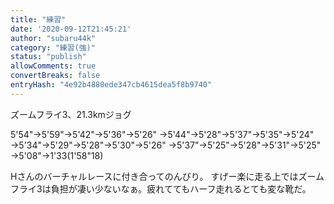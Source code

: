```yaml
---
title: "練習"
date: '2020-09-12T21:45:21'
author: "subaru44k"
category: "練習(強)"
status: "publish"
allowComments: true
convertBreaks: false
entryHash: "4e92b4880ede347cb4615dea5f8b9740"
---
```

ズームフライ3、21.3kmジョグ

5'54"→5'59"→5'42"→5'36"→5'26"
→5'44"→5'28"→5'37"→5'35"→5'24"
→5'34"→5'29"→5'28"→5'30"→5'26"
→5'37"→5'25"→5'28"→5'31"→5'25"
→5'08"→1'33(1'58"18)

Hさんのバーチャルレースに付き合ってのんびり。
すげー楽に走る上ではズームフライ3は負担が凄い少ないなぁ。疲れててもハーフ走れるとても変な靴だ。

